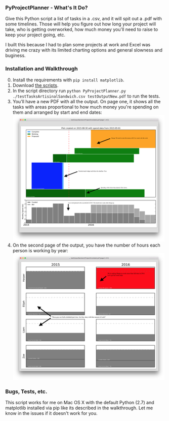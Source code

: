 ### PyProjectPlanner - What's It Do?

Give this Python script a list of tasks in a .csv, and it will spit out a .pdf with some timelines. Those will help you figure out how long your project will take, who is getting overworked, how much money you'll need to raise to keep your project going, etc.

I built this because I had to plan some projects at work and Excel was driving me crazy with its limited charting options and general slowness and buginess.

### Installation and Walkthrough

0. Install the requirements with `pip install matplotlib`.
1. Download [the scripts](blah).
2. In the script directory run `python PyProjectPlanner.py ./testTasksArtisinalSandwich.csv testOutputNew.pdf` to run the tests.
3. You'll have a new PDF with all the output. On page one, it shows all the tasks with areas proportional to how much money you're spending on them and arranged by start and end dates:
![Chart of budget by task.](https://raw.githubusercontent.com/dpinney/PyProjectPlanner/master/walkthroughScreenshotTasks.png)
4. On the second page of the output, you have the number of hours each person is working by year:
![Chart of hourly schedules per worker.](https://raw.githubusercontent.com/dpinney/PyProjectPlanner/master/walkthroughScreenshotSchedules.png)

### Bugs, Tests, etc.

This script works for me on Mac OS X with the default Python (2.7) and matplotlib installed via pip like its described in the walkthrough. Let me know in the issues if it doesn't work for you.
